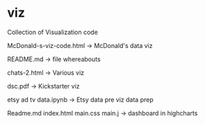 # viz

Collection of Visualization code

McDonald-s-viz-code.html
-> McDonald's data viz

README.md
-> file whereabouts

chats-2.html
-> Various viz

dsc.pdf
-> Kickstarter viz

etsy ad tv data.ipynb
-> Etsy data pre viz data prep

Readme.md
index.html
main.css
main.j
-> dashboard in highcharts
